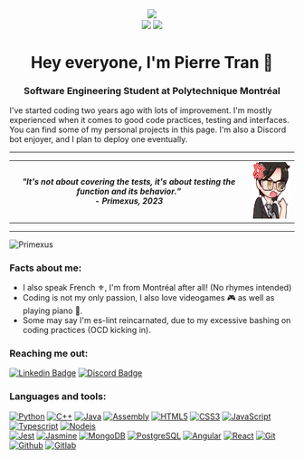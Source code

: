 <div align="center">
    <a> <img src="https://img.shields.io/badge/skill%20issue-on-brightgreen"/> </a>
    <br>
    <a> <img src="https://img.shields.io/badge/es--lint-on-blueviolet"/> </a>
    <a> <img src="https://img.shields.io/badge/based-always-blue"/> </a>
    <h1>Hey everyone, I'm Pierre Tran 👋</h1>
    <h3>Software Engineering Student at Polytechnique Montréal</h3>
</div>
I've started coding two years ago with lots of improvement. I'm mostly experienced when it comes to good code practices, testing and interfaces. You can find some of my personal projects in this page. I'm also a Discord bot enjoyer, and I plan to deploy one eventually.
<hr>

<table align="center">
    <tr>
        <td>
            <i><b> 
                <div align="center">"It's not about covering the tests, it's about testing the function and its behavior."</div>
                <div align="center"> - Primexus, 2023 </div>
            </i></b>
        </td>
        <td><img src="https://github.com/Primexus/Primexus/blob/main/files/mad_prime.png" width=100 height=100></td>
    </tr>
</table>

<hr>

<a> <img src="https://komarev.com/ghpvc/?username=Primexus&label=Profile%20views&color=0e75b6&style=flat" alt="Primexus" /> </a>

### Facts about me:
- I also speak French ⚜️, I'm from Montréal after all! (No rhymes intended) 
- Coding is not my only passion, I also love videogames 🎮 as well as playing piano 🎹.
- Some may say I'm es-lint reincarnated, due to my excessive bashing on coding practices (OCD kicking in).

### Reaching me out:
[![Linkedin Badge](https://img.shields.io/badge/-pierre--tran--canada-blue?style=flat&logo=Linkedin&logoColor=white)](https://www.linkedin.com/in/pierre-tran-canada/)
[![Discord Badge](https://img.shields.io/badge/-Coronaxus%239042-blueviolet?style=flat&logo=Discord&logoColor=white)](https://discord.com/)

### Languages and tools:
[![Python](https://img.shields.io/badge/-Python-1572B6?style=flat-square&logo=python&logoColor=white)](https://www.python.org/)
[![C++](https://img.shields.io/badge/-C++-7134EB?style=flat-square&logo=cplusplus&logoColor=white)](https://visualstudio.microsoft.com/vs/features/cplusplus/)
[![Java](https://img.shields.io/badge/-Java-orange?style=flat-square)](https://www.java.com/en/)
[![Assembly](https://img.shields.io/badge/-Assembly%20IA--32-gray?style=flat-square)](https://docs.oracle.com/cd/E19455-01/806-3773/806-3773.pdf)
[![HTML5](https://img.shields.io/badge/-HTML5-E34F26?style=flat-square&logo=html5&logoColor=white)](https://developer.mozilla.org/en-US/docs/Web/HTML)
[![CSS3](https://img.shields.io/badge/-CSS-1572B6?style=flat-square&logo=css3)](https://developer.mozilla.org/en-US/docs/Web/CSS)
[![JavaScript](https://img.shields.io/badge/-JavaScript-F0DB4F?style=flat-square&logo=javascript&logoColor=black)](https://www.javascript.com/)
[![Typescript](https://img.shields.io/badge/-Typescript-blue?style=flat-square&logo=typescript&logoColor=white)](https://www.typescriptlang.org/)
[![Nodejs](https://img.shields.io/badge/-Nodejs-3C873A?style=flat-square&logo=Node.js&logoColor=white)](https://nodejs.org/en)
<br>
[![Jest](https://img.shields.io/badge/-Jest-C21325?style=flat-square&logo=Jest&logoColor=white)](https://jestjs.io/)
[![Jasmine](https://img.shields.io/badge/-Jasmine-8A4182?style=flat-square&logo=jasmine&logoColor=white)](https://jasmine.github.io/)
[![MongoDB](https://img.shields.io/badge/-MongoDB-4DB33D?style=flat-square&logo=mongodb&logoColor=white)](https://www.mongodb.com/)
[![PostgreSQL](https://img.shields.io/badge/-PostgreSQL-blue?style=flat-square&logo=postgresql&logoColor=white)](https://www.postgresql.org/)
[![Angular](https://img.shields.io/badge/-Angular-DD1B16?style=flat-square&logo=angular&logoColor=white)](https://angular.io/)
[![React](https://img.shields.io/badge/-React-61DAFB?style=flat-square&logo=react&logoColor=black)](https://react.dev/)
[![Git](https://img.shields.io/badge/-Git-F05032?style=flat-square&logo=git&logoColor=white)](https://git-scm.com/)
[![Github](https://img.shields.io/badge/-Github-181717?style=flat-square&logo=github&logoColor=white)](https://github.com/about)
[![Gitlab](https://img.shields.io/badge/-Gitlab-FC6D26?style=flat-square&logo=gitlab&logoColor=white)](https://about.gitlab.com/)
